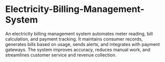 # Electricity-Billing-Management-System
An electricity billing management system automates meter reading, bill calculation, and payment tracking. It maintains consumer records, generates bills based on usage, sends alerts, and integrates with payment gateways. The system improves accuracy, reduces manual work, and streamlines customer service and revenue collection.
